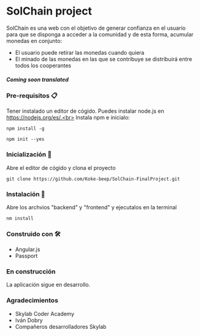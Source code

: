 # SolChain project

SolChain es una web con el objetivo de generar confianza en el usuario para que se disponga a acceder a la comunidad y de esta forma, acumular monedas en conjunto:
<ul><li>El usuario puede retirar las monedas cuando quiera</li><li>El minado de las monedas en las que se contribuye se distribuirá entre todos los cooperantes</li></ul>

##### Coming soon translated

### Pre-requisitos 📋

Tener instalado un editor de cógido. Puedes instalar node.js en https://nodejs.org/es/.<br> 
Instala npm e inicialo:<br>

`npm install -g`<br>

`npm init --yes`

### Inicialización 🚀

Abre el editor de cógido y clona el proyecto <br>

`git clone https://github.com/Koke-beep/SolChain-FinalProject.git`

### Instalación 🔧

Abre los archvios "backend" y "frontend" y ejecutalos en la terminal<br>

`nm install`

### Construido con 🛠️

<ul><li>Angular.js</li><li>Passport</li></ul>

### En construcción

La aplicación sigue en desarrollo.

### Agradecimientos

<ul><li>Skylab Coder Academy</li><li>Iván Dobry</li><li>Compañeros desarrolladores Skylab</li>



